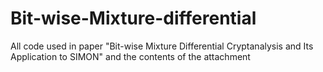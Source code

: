 # Bit-wise-Mixture-differential
All code used in paper "Bit-wise Mixture Differential Cryptanalysis and Its Application to SIMON" and the contents of the attachment
